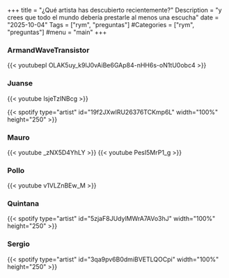 +++
title = "¿Qué artista has descubierto recientemente?"
Description = "y crees que todo el mundo debería prestarle al menos una escucha"
date = "2025-10-04"
Tags = ["rym", "preguntas"]
#Categories = ["rym", "preguntas"]
#menu = "main"
+++

### ArmandWaveTransistor

{{< youtubepl OLAK5uy_k9lJ0vAiBe6GAp84-nHH6s-oN1tU0obc4 >}}

### Juanse

{{< youtube IsjeTzINBcg >}}

{{< spotify type="artist" id="19f2JXwlRU26376TCKmp6L" width="100%" height="250" >}}

### Mauro

{{< youtube _zNX5D4YhLY >}}
{{< youtube PesI5MrP1_g >}}

### Pollo

{{< youtube v1VLZnBEw_M >}}

### Quintana

{{< spotify type="artist" id="5zjaF8JUdylMWrA7AVo3hJ" width="100%" height="250" >}}

### Sergio

{{< spotify type="artist" id="3qa9pv6B0dmiBVETLQOCpi" width="100%" height="250" >}}
